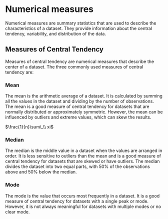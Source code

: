 # Numerical measures

Numerical measures are summary statistics that are used to describe the
characteristics of a dataset. They provide information about the central
tendency, variability, and distribution of the data.

## Measures of Central Tendency

Measures of central tendency are numerical measures that describe the
center of a dataset. The three commonly used measures of central
tendency are:

### Mean

The mean is the arithmetic average of a dataset. It is calculated by
summing all the values in the dataset and dividing by the number of
observations. The mean is a good measure of central tendency for
datasets that are normally distributed or approximately symmetric.
However, the mean can be influenced by outliers and extreme values,
which can skew the results.

$\frac{1}{n}\sum\_\\ xi$

### Median

The median is the middle value in a dataset when the values are arranged
in order. It is less sensitive to outliers than the mean and is a good
measure of central tendency for datasets that are skewed or have
outliers. The median divides the dataset into two equal parts, with 50%
of the observations above and 50% below the median.

### Mode

The mode is the value that occurs most frequently in a dataset. It is a
good measure of central tendency for datasets with a single peak or
mode. However, it is not always meaningful for datasets with multiple
modes or no clear mode.

